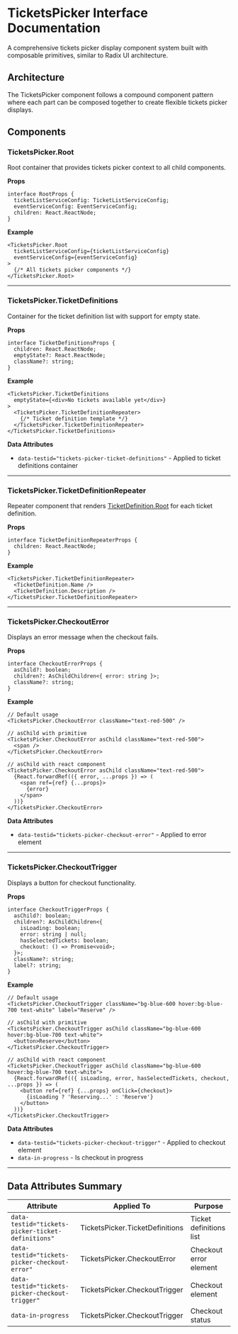 # TicketsPicker Interface Documentation

A comprehensive tickets picker display component system built with composable primitives, similar to Radix UI architecture.

## Architecture

The TicketsPicker component follows a compound component pattern where each part can be composed together to create flexible tickets picker displays.

## Components

### TicketsPicker.Root

Root container that provides tickets picker context to all child components.

**Props**

```tsx
interface RootProps {
  ticketListServiceConfig: TicketListServiceConfig;
  eventServiceConfig: EventServiceConfig;
  children: React.ReactNode;
}
```

**Example**

```tsx
<TicketsPicker.Root
  ticketListServiceConfig={ticketListServiceConfig}
  eventServiceConfig={eventServiceConfig}
>
  {/* All tickets picker components */}
</TicketsPicker.Root>
```

---

### TicketsPicker.TicketDefinitions

Container for the ticket definition list with support for empty state.

**Props**

```tsx
interface TicketDefinitionsProps {
  children: React.ReactNode;
  emptyState?: React.ReactNode;
  className?: string;
}
```

**Example**

```tsx
<TicketsPicker.TicketDefinitions
  emptyState={<div>No tickets available yet</div>}
>
  <TicketsPicker.TicketDefinitionRepeater>
    {/* Ticket definition template */}
  </TicketsPicker.TicketDefinitionRepeater>
</TicketsPicker.TicketDefinitions>
```

**Data Attributes**

- `data-testid="tickets-picker-ticket-definitions"` - Applied to ticket definitions container

---

### TicketsPicker.TicketDefinitionRepeater

Repeater component that renders [TicketDefinition.Root](./TICKET_DEFINITION_INTERFACE.md#ticketdefinitionroot) for each ticket definition.

**Props**

```tsx
interface TicketDefinitionRepeaterProps {
  children: React.ReactNode;
}
```

**Example**

```tsx
<TicketsPicker.TicketDefinitionRepeater>
  <TicketDefinition.Name />
  <TicketDefinition.Description />
</TicketsPicker.TicketDefinitionRepeater>
```

---

### TicketsPicker.CheckoutError

Displays an error message when the checkout fails.

**Props**

```tsx
interface CheckoutErrorProps {
  asChild?: boolean;
  children?: AsChildChildren<{ error: string }>;
  className?: string;
}
```

**Example**

```tsx
// Default usage
<TicketsPicker.CheckoutError className="text-red-500" />

// asChild with primitive
<TicketsPicker.CheckoutError asChild className="text-red-500">
  <span />
</TicketsPicker.CheckoutError>

// asChild with react component
<TicketsPicker.CheckoutError asChild className="text-red-500">
  {React.forwardRef(({ error, ...props }) => (
    <span ref={ref} {...props}>
      {error}
    </span>
  ))}
</TicketsPicker.CheckoutError>
```

**Data Attributes**

- `data-testid="tickets-picker-checkout-error"` - Applied to error element

---

### TicketsPicker.CheckoutTrigger

Displays a button for checkout functionality.

**Props**

```tsx
interface CheckoutTriggerProps {
  asChild?: boolean;
  children?: AsChildChildren<{
    isLoading: boolean;
    error: string | null;
    hasSelectedTickets: boolean;
    checkout: () => Promise<void>;
  }>;
  className?: string;
  label?: string;
}
```

**Example**

```tsx
// Default usage
<TicketsPicker.CheckoutTrigger className="bg-blue-600 hover:bg-blue-700 text-white" label="Reserve" />

// asChild with primitive
<TicketsPicker.CheckoutTrigger asChild className="bg-blue-600 hover:bg-blue-700 text-white">
  <button>Reserve</button>
</TicketsPicker.CheckoutTrigger>

// asChild with react component
<TicketsPicker.CheckoutTrigger asChild className="bg-blue-600 hover:bg-blue-700 text-white">
  {React.forwardRef(({ isLoading, error, hasSelectedTickets, checkout, ...props }) => (
    <button ref={ref} {...props} onClick={checkout}>
      {isLoading ? 'Reserving...' : 'Reserve'}
    </button>
  ))}
</TicketsPicker.CheckoutTrigger>
```

**Data Attributes**

- `data-testid="tickets-picker-checkout-trigger"` - Applied to checkout element
- `data-in-progress` - Is checkout in progress

---

## Data Attributes Summary

| Attribute                                         | Applied To                      | Purpose                 |
| ------------------------------------------------- | ------------------------------- | ----------------------- |
| `data-testid="tickets-picker-ticket-definitions"` | TicketsPicker.TicketDefinitions | Ticket definitions list |
| `data-testid="tickets-picker-checkout-error"`     | TicketsPicker.CheckoutError     | Checkout error element  |
| `data-testid="tickets-picker-checkout-trigger"`   | TicketsPicker.CheckoutTrigger   | Checkout element        |
| `data-in-progress`                                | TicketsPicker.CheckoutTrigger   | Checkout status         |
